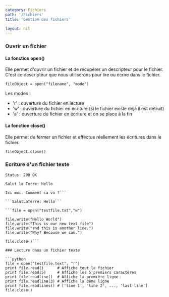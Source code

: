 ```yaml
---
category: Fichiers
path: '/Fichiers'
title: 'Gestion des fichiers'

layout: nil
---
```


### Ouvrir un fichier

#### La fonction open() 

Elle permet d'ouvrir un fichier et de récupérer un descripteur pour le fichier.
C'est ce descripteur que nous utiliserons pour lire ou écrire dans le fichier.

```fileObject = open("filename", "mode")```





Les modes :
* 'r' : ouverture du fichier en lecture
* 'w' : ouverture du fichier en écriture (si le fichier existe déjà il est
  détruit)
* 'a' : ouverture du fichier en écriture et on se place à la fin





#### La fonction close()

Elle permet de fermer un fichier et effectue réellement les écritures dans le
fichier.

```python
fileObject.close()
```

### Ecriture d'un fichier texte

```Status: 200 OK``` 

```Salut la Terre: Hello```

```Salut la Terre Hello
Ici moi. Comment ca va ?```

```SalutLaTerre: Hello```

```file = open("testfile.txt","w") 
 
file.write("Hello World") 
file.write("This is our new text file") 
file.write("and this is another line.") 
file.write("Why? Because we can.") 
 
file.close()```

### Lecture dans un fichier texte

```python
file = open("testfile.text", "r")
print file.read()      # Affiche tout le fichier
print file.read(5)     # Affiche les 5 premiers caractères
print file.readline()  # Affiche la première ligne
print file.readline(3) # Affiche la 3ème ligne
print file.readlines() # ['line 1', 'line 2', ..., 'last line'] 
file.close()
```
